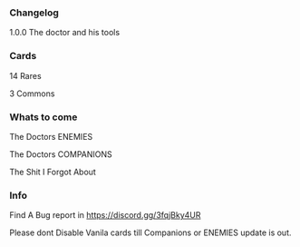 ### Changelog

1.0.0 The doctor and his tools

### Cards

14 Rares

3 Commons

### Whats to come

The Doctors ENEMIES

The Doctors COMPANIONS

The Shit I  Forgot About

### Info

Find A Bug report in https://discord.gg/3fqjBky4UR

Please dont Disable Vanila  cards till Companions or ENEMIES update is out.